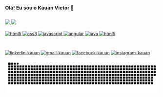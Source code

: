 ### Olá! Eu sou o Kauan Victor 🤙

##

<div>
    <a href="https://github.com/kauan-victor-souza">    
    <img height="180em" src="https://github-readme-stats.vercel.app/api?username=kauan-victor-souza&show_icons=true&theme=tokyonight&include_all_commits=true&count_private=true">
    <img height="180em" src="https://github-readme-stats.vercel.app/api/top-langs/?username=kauan-victor-souza&layout=compact&langs_count=7&theme=tokyonight">
</div>

<div style="display: inline_block"><br/>  
  <img align="center" alt="html5" src="https://icongr.am/devicon/html5-original.svg?size=80&color=currentColor" />
  <img align="center" alt="css3" src="https://icongr.am/devicon/css3-original.svg?size=80&color=currentColor"/>
  <img align="center" alt="javascript" src="https://icongr.am/devicon/javascript-original.svg?size=80&color=currentColor"/>
  <img align="center" alt="angular" src="https://icongr.am/devicon/angularjs-original.svg?size=80&color=currentColor" />
  <img align="center" alt="java" src="https://icongr.am/devicon/java-original-wordmark.svg?size=90&color=currentColor"/>
  <img align="center" alt="html5" src="https://icongr.am/devicon/mysql-original-wordmark.svg?size=80&color=currentColor" />  
</div>
    
##
<div style="display: inline_block"><br/>
    <a href="https://www.linkedin.com/in/kauan-souza-769978150" target="_blank" ><img alt="linkedin-kauan" src="https://img.shields.io/badge/LinkedIn-0077B5?style=for-the-badge&logo=linkedin&logoColor=white" target="_blank" /></a>
    <a href="mailto:k1one.g.vitor@gmail.com" > <img alt="gmail-kauan" src="https://img.shields.io/badge/Gmail-D14836?style=for-the-badge&logo=gmail&logoColor=white" target="_blank" /></a>
    <a href="https://www.facebook.com/profile.php?id=100014852826767" target="_blank" > <img alt="facebook-kauan" src="https://img.shields.io/badge/Facebook-1877F2?style=for-the-badge&logo=facebook&logoColor=white" target="_blank" /></a>
    <a href="https://www.instagram.com/k1one.victor/" target="_blank" > <img alt="instagram-kauan" src="https://img.shields.io/badge/Instagram-E4405F?style=for-the-badge&logo=instagram&logoColor=white" target="_blank" /></a>
</div>
    
![Snake animation](https://github.com/kauan-victor-souza/kauan-victor-souza/blob/output/github-contribution-grid-snake.svg)




